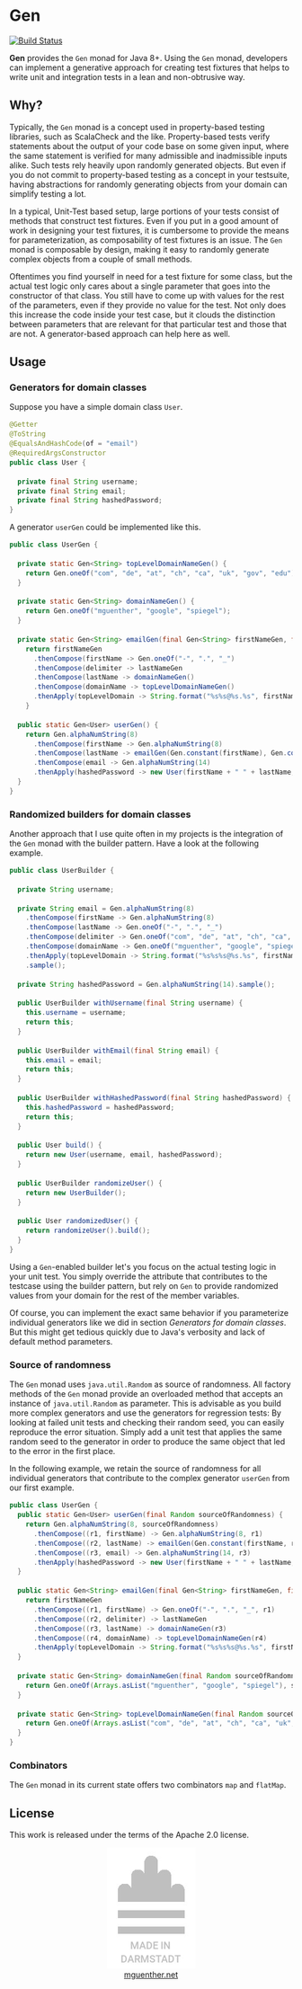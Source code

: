 # Gen

[![Build Status](https://travis-ci.org/mguenther/gen.svg?branch=master)](https://travis-ci.org/mguenther/gen.svg)

**Gen** provides the `Gen` monad for Java 8+. Using the `Gen` monad, developers can implement a generative approach for creating test fixtures that helps to write unit and integration tests in a lean and non-obtrusive way.

## Why?

Typically, the `Gen` monad is a concept used in property-based testing libraries, such as ScalaCheck and the like. Property-based tests verify statements about the output of your code base on some given input, where the same statement is verified for many admissible and inadmissible inputs alike. Such tests rely heavily upon randomly generated objects. But even if you do not commit to property-based testing as a concept in your testsuite, having abstractions for randomly generating objects from your domain can simplify testing a lot.

In a typical, Unit-Test based setup, large portions of your tests consist of methods that construct test fixtures. Even if you put in a good amount of work in designing your test fixtures, it is cumbersome to provide the means for parameterization, as composability of test fixtures is an issue. The `Gen` monad is composable by design, making it easy to randomly generate complex objects from a couple of small methods.

Oftentimes you find yourself in need for a test fixture for some class, but the actual test logic only cares about a single parameter that goes into the constructor of that class. You still have to come up with values for the rest of the parameters, even if they provide no value for the test. Not only does this increase the code inside your test case, but it clouds the distinction between parameters that are relevant for that particular test and those that are not. A generator-based approach can help here as well.

## Usage

### Generators for domain classes

Suppose you have a simple domain class `User`.

```java
@Getter
@ToString
@EqualsAndHashCode(of = "email")
@RequiredArgsConstructor
public class User {

  private final String username;
  private final String email;
  private final String hashedPassword;
}
```

A generator `userGen` could be implemented like this.

```java
public class UserGen {

  private static Gen<String> topLevelDomainNameGen() {
    return Gen.oneOf("com", "de", "at", "ch", "ca", "uk", "gov", "edu");
  }

  private static Gen<String> domainNameGen() {
    return Gen.oneOf("mguenther", "google", "spiegel");
  }

  private static Gen<String> emailGen(final Gen<String> firstNameGen, final Gen<String> lastNameGen) {
    return firstNameGen
      .thenCompose(firstName -> Gen.oneOf("-", ".", "_")
      .thenCompose(delimiter -> lastNameGen
      .thenCompose(lastName -> domainNameGen()
      .thenCompose(domainName -> topLevelDomainNameGen()
      .thenApply(topLevelDomain -> String.format("%s%s@%s.%s", firstName, delimiter, lastName, domainName, topLevelDomain))))));
    }

  public static Gen<User> userGen() {
    return Gen.alphaNumString(8)
      .thenCompose(firstName -> Gen.alphaNumString(8)
      .thenCompose(lastName -> emailGen(Gen.constant(firstName), Gen.constant(lastName))
      .thenCompose(email -> Gen.alphaNumString(14)
      .thenApply(hashedPassword -> new User(firstName + " " + lastName, email, hashedPassword)))));
  }
}
```

### Randomized builders for domain classes

Another approach that I use quite often in my projects is the integration of the `Gen` monad with the builder pattern. Have a look at the following example.

```java
public class UserBuilder {

  private String username;
  
  private String email = Gen.alphaNumString(8)
    .thenCompose(firstName -> Gen.alphaNumString(8)
    .thenCompose(lastName -> Gen.oneOf("-", ".", "_")
    .thenCompose(delimiter -> Gen.oneOf("com", "de", "at", "ch", "ca", "uk", "gov", "edu")
    .thenCompose(domainName -> Gen.oneOf("mguenther", "google", "spiegel")
    .thenApply(topLevelDomain -> String.format("%s%s%s@%s.%s", firstName, delimiter, lastName, domainName, topLevelDomain))))))
    .sample();
  
  private String hashedPassword = Gen.alphaNumString(14).sample();

  public UserBuilder withUsername(final String username) {
    this.username = username;
    return this;
  }

  public UserBuilder withEmail(final String email) {
    this.email = email;
    return this;
  }

  public UserBuilder withHashedPassword(final String hashedPassword) {
    this.hashedPassword = hashedPassword;
    return this; 
  }

  public User build() {
    return new User(username, email, hashedPassword);
  }

  public UserBuilder randomizeUser() {
    return new UserBuilder();
  }

  public User randomizedUser() {
    return randomizeUser().build();
  }
}
```

Using a `Gen`-enabled builder let's you focus on the actual testing logic in your unit test. You simply override the attribute that contributes to the testcase using the builder pattern, but rely on `Gen` to provide randomized values from your domain for the rest of the member variables.

Of course, you can implement the exact same behavior if you parameterize individual generators like we did in section *Generators for domain classes*. But this might get tedious quickly due to Java's verbosity and lack of default method parameters.

### Source of randomness

The `Gen` monad uses `java.util.Random` as source of randomness. All factory methods of the `Gen` monad provide an overloaded method that accepts an instance of `java.util.Random` as parameter. This is advisable as you build more complex generators and use the generators for regression tests: By looking at failed unit tests and checking their random seed, you can easily reproduce the error situation. Simply add a unit test that applies the same random seed to the generator in order to produce the same object that led to the error in the first place.

In the following example, we retain the source of randomness for all individual generators that contribute to the complex generator `userGen` from our first example.

```java
public class UserGen {
  public static Gen<User> userGen(final Random sourceOfRandomness) {
    return Gen.alphaNumString(8, sourceOfRandomness)
      .thenCompose((r1, firstName) -> Gen.alphaNumString(8, r1)
      .thenCompose((r2, lastName) -> emailGen(Gen.constant(firstName, r2), Gen.constant(lastName, r2))
      .thenCompose((r3, email) -> Gen.alphaNumString(14, r3)
      .thenApply(hashedPassword -> new User(firstName + " " + lastName, email, hashedPassword)))));
  }
    
  public static Gen<String> emailGen(final Gen<String> firstNameGen, final Gen<String> lastNameGen) {
    return firstNameGen
      .thenCompose((r1, firstName) -> Gen.oneOf("-", ".", "_", r1)
      .thenCompose((r2, delimiter) -> lastNameGen
      .thenCompose((r3, lastName) -> domainNameGen(r3)
      .thenCompose((r4, domainName) -> topLevelDomainNameGen(r4)
      .thenApply(topLevelDomain -> String.format("%s%s%s@%s.%s", firstName, delimiter, lastName, domainName, topLevelDomain))))));
  }
    
  private static Gen<String> domainNameGen(final Random sourceOfRandomness) {
    return Gen.oneOf(Arrays.asList("mguenther", "google", "spiegel"), sourceOfRandomness);
  }

  private static Gen<String> topLevelDomainNameGen(final Random sourceOfRandomness) {
    return Gen.oneOf(Arrays.asList("com", "de", "at", "ch", "ca", "uk", "gov", "edu"), sourceOfRandomness);
  }
}
```

### Combinators

The `Gen` monad in its current state offers two combinators `map` and `flatMap`.

## License

This work is released under the terms of the Apache 2.0 license.

<p>
    <div align="center">
        <div><img src="made-in-darmstadt.jpg"></div>
        <div><a href="https://mguenther.net">mguenther.net</a></div>
    </div>
</p>